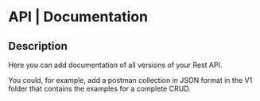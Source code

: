 # API | Documentation

## Description

Here you can add documentation of all versions of your Rest API.

You could, for example, add a postman collection in JSON format in the V1 folder that contains the examples for a complete CRUD.
